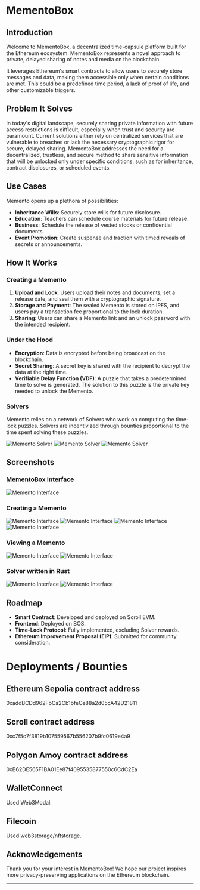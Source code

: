 # MementoBox



## Introduction

Welcome to MementoBox, a decentralized time-capsule platform built for the Ethereum ecosystem.  MementoBox represents a novel approach to private, delayed sharing of notes and media on the blockchain.

It leverages Ethereum's smart contracts to allow users to securely store messages and data, making them accessible only when certain conditions are met. This could be a predefined time period, a lack of proof of life, and other customizable triggers.

## Problem It Solves
In today's digital landscape, securely sharing private information with future access restrictions is difficult, especially when trust and security are paramount. Current solutions either rely on centralized services that are vulnerable to breaches or lack the necessary cryptographic rigor for secure, delayed sharing.
MementoBox addresses the need for a decentralized, trustless, and secure method to share sensitive information that will be unlocked only under specific conditions, such as for inheritance, contract disclosures, or scheduled events.



## Use Cases

Memento opens up a plethora of possibilities:

- **Inheritance Wills**: Securely store wills for future disclosure.
- **Education**: Teachers can schedule course materials for future release.
- **Business**: Schedule the release of vested stocks or confidential documents.
- **Event Promotion**: Create suspense and traction with timed reveals of secrets or announcements.

## How It Works

### Creating a Memento

1. **Upload and Lock**: Users upload their notes and documents, set a release date, and seal them with a cryptographic signature.
2. **Storage and Payment**: The sealed Memento is stored on IPFS, and users pay a transaction fee proportional to the lock duration.
3. **Sharing**: Users can share a Memento link and an unlock password with the intended recipient.

### Under the Hood

- **Encryption**: Data is encrypted before being broadcast on the blockchain.
- **Secret Sharing**: A secret key is shared with the recipient to decrypt the data at the right time.
- **Verifiable Delay Function (VDF)**: A puzzle that takes a predetermined time to solve is generated. The solution to this puzzle is the private key needed to unlock the Memento.

### Solvers

Memento relies on a network of Solvers who work on computing the time-lock puzzles. Solvers are incentivized through bounties proportional to the time spent solving these puzzles.

![Memento Solver](Images/10.jpg)
![Memento Solver](Images/11.jpg)
![Memento Solver](Images/12.jpg)

## Screenshots

### MementoBox Interface
![Memento Interface](Images/1.jpg)

### Creating a Memento
![Memento Interface](Images/2.jpg)
![Memento Interface](Images/6.jpg)
![Memento Interface](Images/3.jpg)
![Memento Interface](Images/5.jpg)

### Viewing a Memento
![Memento Interface](Images/8.jpg)
![Memento Interface](Images/9.jpg)

### Solver written in Rust

![Memento Interface](Images/13.jpg)
![Memento Interface](Images/14.jpg)

## Roadmap

- **Smart Contract**: Developed and deployed on Scroll EVM.
- **Frontend**: Deployed on BOS.
- **Time-Lock Protocol**: Fully implemented, excluding Solver rewards.
- **Ethereum Improvement Proposal (EIP)**: Submitted for community consideration.

# Deployments / Bounties

## Ethereum Sepolia contract address

0xaddBCDd962FbCa2Cb1bfeCe88a2d05cA42D21811


## Scroll contract address

0xc7f5c7f3819b107559567b556207b9fc0619e4a9

## Polygon Amoy contract address

0xB62DE565F1BA01Ee87f4095535877550c6CdC2Ea

## WalletConnect

Used Web3Modal.


## Filecoin

Used web3storage/nftstorage.


## Acknowledgements

Thank you for your interest in MementoBox! We hope our project inspires more privacy-preserving applications on the Ethereum blockchain.

---

